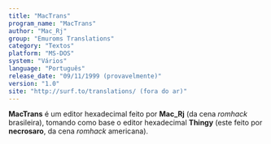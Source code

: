 ```yaml
---
title: "MacTrans"
program_name: "MacTrans"
author: "Mac_Rj"
group: "Emuroms Translations"
category: "Textos"
platform: "MS-DOS"
system: "Vários"
language: "Português"
release_date: "09/11/1999 (provavelmente)"
version: "1.0"
site: "http://surf.to/translations/ (fora do ar)"
---
```

<b>MacTrans</b> é um editor hexadecimal feito por <b>Mac_Rj</b> (da cena <i>romhack</i> brasileira), tomando como base o editor hexadecimal <b>Thingy</b> (este feito por <b>necrosaro</b>, da cena <i>romhack</i> americana).
